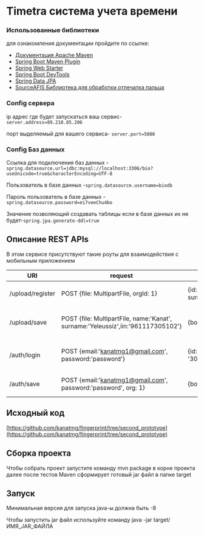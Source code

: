 #  Timetra система учета времени

### Использованные библиотеки
для ознакомления документации пройдите по ссылке:

* [Документация Apache Maven](https://maven.apache.org/guides/index.html)
* [Spring Boot Maven Plugin](https://docs.spring.io/spring-boot/docs/2.1.7.RELEASE/maven-plugin/)
* [Spring Web Starter](https://docs.spring.io/spring-boot/docs/{bootVersion}/reference/htmlsingle/#boot-features-developing-web-applications)
* [Spring Boot DevTools](https://docs.spring.io/spring-boot/docs/{bootVersion}/reference/htmlsingle/#using-boot-devtools)
* [Spring Data JPA](https://docs.spring.io/spring-data/jpa/docs/current/reference/html/)
* [SourceAFIS Библиотека для обработки отпечатка пальца](https://sourceafis.machinezoo.com/)

 
### Config сервера
ip адрес где будет запускаться ваш сервис-`server.address=89.218.85.206` 

порт выделяемый для вашего сервиса- `server.port=5000`
 
### Config Баз данных
Ссылка для подключения баз данных -`spring.datasource.url=jdbc:mysql://localhost:3306/bio?useUnicode=true&characterEncoding=UTF-8`
 
Пользователь в базе данных -`spring.datasource.username=biodb`
 
Пароль пользователь в базе данных -`spring.datasource.password=ei7veeChu4bo`
 
Значение позволяющий создавать таблицы если в базе данных их не будет-`spring.jpa.generate-ddl=true`

## Описание REST APIs
В этом сервисе присутствуют такие роуты для взаимодействия с мобильным приложением 

URI|request|response|description
---|---|---|---
/upload/register|POST {file: MultipartFile, orgId: 1}| {id: 1, name:'Kanat', surname:'Yeleussiz',iin:'961117305102'}| Сверка отпечатков пользователя
/upload/save|POST {file: MultipartFile, name:'Kanat', surname:'Yeleussiz',iin:'961117305102'}|{body:'CountOfFingerprint'}| Сохранение отпечатки пальцев пользователя
/auth/login|POST {email:'kanatmg1@gmail.com', password:'password'}| {id:'1', name:'title',totalnumberseats: '300', status:'1'}| Вход в систему через планшет
/auth/save|POST {email:'kanatmg1@gmail.com', password:'password', org: 1} |{body:'title'}| Сохранение пароля для организации


## Исходный код
 [https://github.com/kanatmg/fingerprint/tree/second_prototype](https://github.com/kanatmg/fingerprint/tree/second_prototype)

## Сборка проекта
Чтобы собрать проект запустите команду mvn package в корне проекта далее после тестов Maven сформирует готовый jar файл в папке target

## Запуск 
Минимальная версия для запуска java-ы должна быть -8 

Чтобы запустить jar файл используйте команду java -jar target/ИМЯ_JAR_ФАЙЛА





 
 